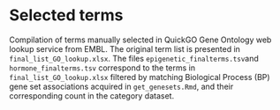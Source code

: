 # Selected terms

Compilation of terms manually selected in QuickGO Gene Ontology web lookup service from EMBL. The original term list is presented in `final_list_GO_lookup.xlsx`. The files `epigenetic_finalterms.tsv`and `hormone_finalterms.tsv` correspond to the terms in `final_list_GO_lookup.xlsx` filtered by matching Biological Process (BP) gene set associations acquired in `get_genesets.Rmd`, and their corresponding count in the category dataset.

